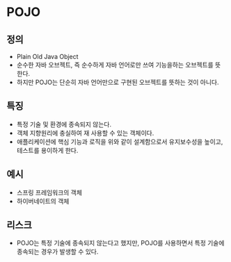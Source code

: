 # POJO

## 정의

* Plain Old Java Object
* 순수한 자바 오브젝트, 즉 순수하게 자바 언어로만 쓰여 기능을하는 오브젝트를 뜻한다.
* 하지만 POJO는 단순히 자바 언어만으로 구현된 오브젝트를 뜻하는 것이 아니다.

## 특징

* 특정 기술 및 환경에 종속되지 않는다.
* 객체 지향원리에 충실하여 재 사용할 수 있는 객체이다.
* 애플리케이션에 핵심 기능과 로직을 위와 같이 설계함으로서 유지보수성을 높이고, 테스트를 용이하게 한다.

## 예시

* 스프링 프레임워크의 객체
* 하이버네이트의 객체

## 리스크

* POJO는 특정 기술에 종속되지 않는다고 했지만, POJO를 사용하면서 특정 기술에 종속되는 경우가 발생할 수 있다.
